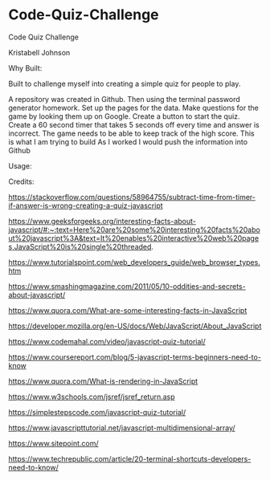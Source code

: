 # Code-Quiz-Challenge
Code Quiz Challenge

Kristabell Johnson

Why Built:

Built to challenge myself into creating a simple quiz for people to play.
		

A repository was created in Github. Then using the terminal password generator homework. Set up the pages for the data. Make questions for the game by looking them up on Google. Create a button to start the quiz. Create a 60 second timer that takes 5 seconds off every time and answer is incorrect. The game needs to be able to keep track of the high score. This is what I am trying to build As I worked I would push the information into Github

Usage:

Credits:

https://stackoverflow.com/questions/58964755/subtract-time-from-timer-if-answer-is-wrong-creating-a-quiz-javascript

https://www.geeksforgeeks.org/interesting-facts-about-javascript/#:~:text=Here%20are%20some%20interesting%20facts%20about%20javascript%3A&text=It%20enables%20interactive%20web%20pages,JavaScript%20is%20single%20threaded.

https://www.tutorialspoint.com/web_developers_guide/web_browser_types.htm

https://www.smashingmagazine.com/2011/05/10-oddities-and-secrets-about-javascript/

https://www.quora.com/What-are-some-interesting-facts-in-JavaScript

https://developer.mozilla.org/en-US/docs/Web/JavaScript/About_JavaScript

https://www.codemahal.com/video/javascript-quiz-tutorial/

https://www.coursereport.com/blog/5-javascript-terms-beginners-need-to-know

https://www.quora.com/What-is-rendering-in-JavaScript


https://www.w3schools.com/jsref/jsref_return.asp

https://simplestepscode.com/javascript-quiz-tutorial/

https://www.javascripttutorial.net/javascript-multidimensional-array/

https://www.sitepoint.com/

https://www.techrepublic.com/article/20-terminal-shortcuts-developers-need-to-know/

